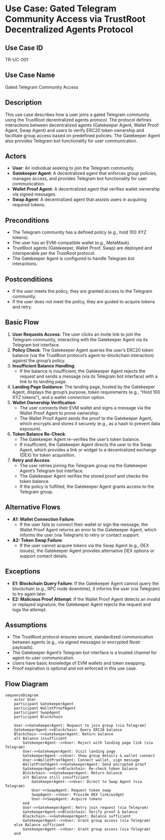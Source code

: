 # Use Case: Gated Telegram Community Access via TrustRoot Decentralized Agents Protocol

## Use Case ID
TR-UC-001

## Use Case Name
Gated Telegram Community Access

## Description
This use case describes how a user joins a gated Telegram community using the TrustRoot decentralized agents protocol. The protocol defines interactions between decentralized agents (Gatekeeper Agent, Wallet Proof Agent, Swap Agent) and users to verify ERC20 token ownership and facilitate group access based on predefined policies. The Gatekeeper Agent also provides Telegram bot functionality for user communication.

## Actors
- **User**: An individual seeking to join the Telegram community.
- **Gatekeeper Agent**: A decentralized agent that enforces group policies, manages access, and provides Telegram bot functionality for user communication.
- **Wallet Proof Agent**: A decentralized agent that verifies wallet ownership via signed messages.
- **Swap Agent**: A decentralized agent that assists users in acquiring required tokens.

## Preconditions
- The Telegram community has a defined policy (e.g., hold 100 XYZ tokens).
- The user has an EVM-compatible wallet (e.g., MetaMask).
- TrustRoot agents (Gatekeeper, Wallet Proof, Swap) are deployed and interoperable per the TrustRoot protocol.
- The Gatekeeper Agent is configured to handle Telegram bot interactions.

## Postconditions
- If the user meets the policy, they are granted access to the Telegram community.
- If the user does not meet the policy, they are guided to acquire tokens and retry.

## Basic Flow
1. **User Requests Access**: The user clicks an invite link to join the Telegram community, interacting with the Gatekeeper Agent via its Telegram bot interface.
2. **Policy Check**: The Gatekeeper Agent queries the user’s ERC20 token balance (via the TrustRoot protocol’s agent-to-blockchain interaction) against the group’s policy.
3. **Insufficient Balance Handling**:
   - If the balance is insufficient, the Gatekeeper Agent rejects the request and sends a message (via its Telegram bot interface) with a link to its landing page.
4. **Landing Page Guidance**: The landing page, hosted by the Gatekeeper Agent, displays the group’s purpose, token requirements (e.g., “Hold 100 XYZ tokens”), and a wallet connection option.
5. **Wallet Ownership Verification**:
   - The user connects their EVM wallet and signs a message via the Wallet Proof Agent to prove ownership.
   - The Wallet Proof Agent sends the proof to the Gatekeeper Agent, which encrypts and stores it securely (e.g., as a hash to prevent data exposure).
6. **Token Balance Re-Check**:
   - The Gatekeeper Agent re-verifies the user’s token balance.
   - If insufficient, the Gatekeeper Agent directs the user to the Swap Agent, which provides a link or widget to a decentralized exchange (DEX) for token acquisition.
7. **Retry and Access**:
   - The user retries joining the Telegram group via the Gatekeeper Agent’s Telegram bot interface.
   - The Gatekeeper Agent verifies the stored proof and checks the token balance.
   - If the policy is fulfilled, the Gatekeeper Agent grants access to the Telegram group.

## Alternative Flows
- **A1: Wallet Connection Failure**:
  - If the user fails to connect their wallet or sign the message, the Wallet Proof Agent returns an error to the Gatekeeper Agent, which informs the user (via Telegram) to retry or contact support.
- **A2: Token Swap Failure**:
  - If the user cannot acquire tokens via the Swap Agent (e.g., DEX issues), the Gatekeeper Agent provides alternative DEX options or support contact details.

## Exceptions
- **E1: Blockchain Query Failure**: If the Gatekeeper Agent cannot query the blockchain (e.g., RPC node downtime), it informs the user (via Telegram) to try again later.
- **E2: Malicious Proof Attempt**: If the Wallet Proof Agent detects an invalid or replayed signature, the Gatekeeper Agent rejects the request and logs the attempt.

## Assumptions
- The TrustRoot protocol ensures secure, standardized communication between agents (e.g., via signed messages or encrypted Nostr payloads).
- The Gatekeeper Agent’s Telegram bot interface is a trusted channel for agent-to-user communication.
- Users have basic knowledge of EVM wallets and token swapping.
- Proof expiration is optional and not enforced in this use case.

## Flow Diagram

```mermaid
sequenceDiagram
    actor User
    participant GatekeeperAgent
    participant WalletProofAgent
    participant SwapAgent
    participant Blockchain

    User->>GatekeeperAgent: Request to join group (via Telegram)
    GatekeeperAgent->>Blockchain: Query ERC20 balance
    Blockchain-->>GatekeeperAgent: Return balance
    alt Balance insufficient
        GatekeeperAgent-->>User: Reject with landing page link (via Telegram)
        User->>GatekeeperAgent: Visit landing page
        GatekeeperAgent-->>User: Show group details & wallet connect
        User->>WalletProofAgent: Connect wallet, sign message
        WalletProofAgent->>GatekeeperAgent: Send encrypted proof
        GatekeeperAgent->>Blockchain: Re-check token balance
        Blockchain-->>GatekeeperAgent: Return balance
        alt Balance still insufficient
            GatekeeperAgent-->>User: Direct to Swap Agent (via Telegram)
            User->>SwapAgent: Request token swap
            SwapAgent-->>User: Provide DEX link/widget
            User->>SwapAgent: Acquire tokens
        end
        User->>GatekeeperAgent: Retry join request (via Telegram)
        GatekeeperAgent->>Blockchain: Verify proof & balance
        Blockchain-->>GatekeeperAgent: Balance sufficient
        GatekeeperAgent-->>User: Grant group access (via Telegram)
    else Balance sufficient
        GatekeeperAgent-->>User: Grant group access (via Telegram)
    end
```